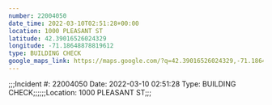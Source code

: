 ```yaml
---
number: 22004050
date_time: 2022-03-10T02:51:28+00:00
location: 1000 PLEASANT ST
latitude: 42.39016526024329
longitude: -71.18648878819612
type: BUILDING CHECK
google_maps_link: https://maps.google.com/?q=42.39016526024329,-71.18648878819612
---
```


;;;Incident #: 22004050  Date: 2022-03-10 02:51:28   Type: BUILDING CHECK;;;;;;Location: 1000 PLEASANT ST;;;
